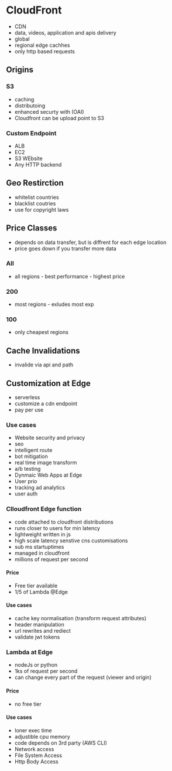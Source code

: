 # CloudFront
- CDN
- data, videos, application and apis delivery
- global
- regional edge cachhes
- only http based requests
## Origins
### S3
- caching
- distributoing
- enhanced securty with (OAI)
- Cloudfront can be upload point to S3
### Custom Endpoint
- ALB
- EC2
- S3 WEbsite
- Any HTTP backend
## Geo Restirction
- whitelist countries
- blacklist coutries
- use for copyright laws
## Price Classes
- depends on data transfer, but is diffrent for each edge location
- price goes down if you transfer more data
### All
- all regions - best performance - highest price
### 200
- most regions - exludes most exp
### 100
- only cheapest regions 
## Cache Invalidations
- invalide via api and path
## Customization at Edge
- serverless
- customize a cdn endpoint
- pay per use
### Use cases
- Website security and privacy
- seo
- intelligent route
- bot mitigation
- real time image transform
- a/b testing
- Dynmaic Web Apps at Edge
- User prio
- tracking ad analytics
- user auth 
### Clloudfront Edge function
- code attached to cloudfront distributions
- runs closer to users for min latency
- lightweight written in js
- high scale latency senstive cns customisations
- sub ms startuptimes
- managed in cloudfront
- millions of request per second
#### Price
- Free tier available
- 1/5 of Lambda @Edge
#### Use cases
- cache key normalisation (transform request attributes)
- header manipulation
- url rewrites and rediect
- validate jwt tokens
### Lambda at Edge
- nodeJs or python
- 1ks of request per second
- can change every part of the request (viewer and origin)
#### Price
- no free tier
#### Use cases
- loner exec time
- adjustible cpu memory
- code depends on 3rd party (AWS CLI)
- Network access
- File System Access
- Http Body Access